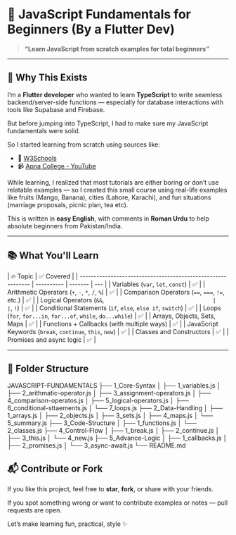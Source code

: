 # 📘 JavaScript Fundamentals for Beginners (By a Flutter Dev)

> **“Learn JavaScript from scratch examples for total beginners”**

---

## 👋 Why This Exists

I’m a **Flutter developer** who wanted to learn **TypeScript** to write seamless backend/server-side functions — especially for database interactions with tools like Supabase and Firebase.

But before jumping into TypeScript, I had to make sure my JavaScript fundamentals were solid.

So I started learning from scratch using sources like:

- 📗 [W3Schools](https://www.w3schools.com/js/default.asp)
- 📹 [Apna College - YouTube](https://www.youtube.com/watch?v=ajdRvxDWH4w&t=4667s)

While learning, I realized that most tutorials are either boring or don’t use relatable examples — so I created this small course using real-life examples like fruits (Mango, Banana), cities (Lahore, Karachi), and fun situations (marriage proposals, picnic plan, tea etc).

This is written in **easy English**, with comments in **Roman Urdu** to help absolute beginners from Pakistan/India.

---

## 📚 What You'll Learn

| 🔥 Topic                                                     | ✅ Covered |
| ------------------------------------------------------------ | ---------- | ------- | --- |
| Variables (`var`, `let`, `const`)                            | ✅         |
| Arithmetic Operators (`+`, `-`, `*`, `/`, `%`)               | ✅         |
| Comparison Operators (`==`, `===`, `!=`, etc.)               | ✅         |
| Logical Operators (`&&`, `                                   |            | `, `!`) | ✅  |
| Conditional Statements (`if`, `else`, `else if`, `switch`)   | ✅         |
| Loops (`for`, `for...in`, `for...of`, `while`, `do...while`) | ✅         |
| Arrays, Objects, Sets, Maps                                  | ✅         |
| Functions + Callbacks (with multiple ways)                   | ✅         |
| JavaScript Keywords (`break`, `continue`, `this`, `new`)     | ✅         |
| Classes and Constructors                                     | ✅         |
| Promises and async logic                                     | ✅         |

---

## 📁 Folder Structure

JAVASCRIPT-FUNDAMENTALS
├── 1_Core-Syntax
│ ├── 1_variables.js
│ ├── 2_arithmatic-operator.js
│ ├── 3_assignment-operators.js
│ ├── 4_comparison-operatos.js
│ ├── 5_logical-operators.js
│ ├── 6_conditional-sttaements.js
│ └── 7_loops.js
├── 2_Data-Handling
│ ├── 1_arrays.js
│ ├── 2_objects.js
│ ├── 3_sets.js
│ ├── 4_maps.js
│ └── 5_summary.js
├── 3_Code-Structure
│ ├── 1_functions.js
│ └── 2_classes.js
├── 4_Control-Flow
│ ├── 1_break.js
│ ├── 2_continue.js
│ ├── 3_this.js
│ └── 4_new.js
├── 5_Advance-Logic
│ ├── 1_callbacks.js
│ ├── 2_promises.js
│ └── 3_async-await.js
└── README.md

## 📬 Contribute or Fork

If you like this project, feel free to **star**, **fork**, or share with your friends.

If you spot something wrong or want to contribute examples or notes — pull requests are open.

Let’s make learning fun, practical, style ✨
